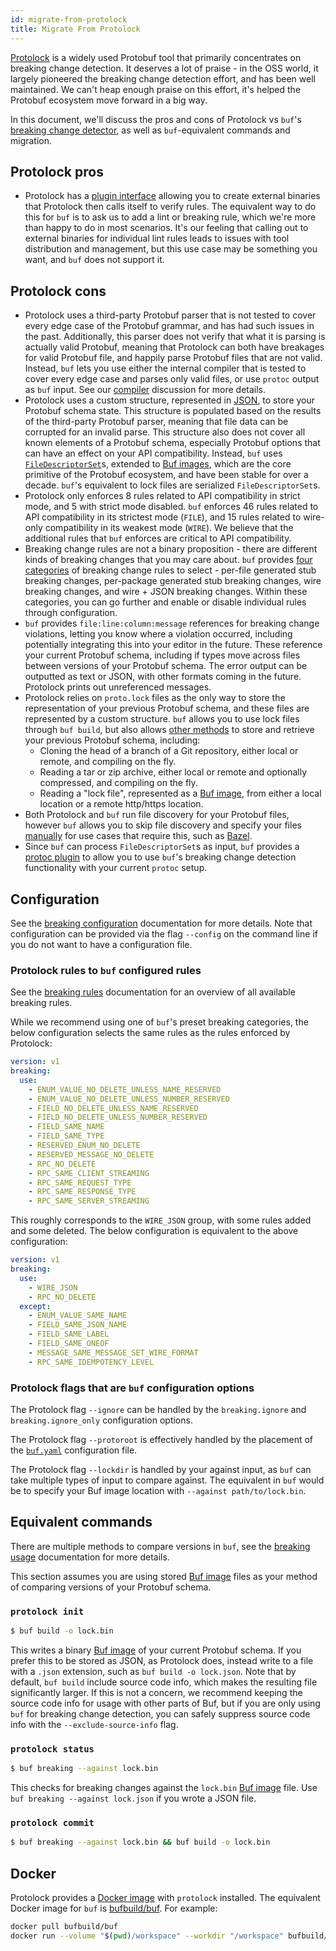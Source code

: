 ```yaml
---
id: migrate-from-protolock
title: Migrate From Protolock
---
```


[Protolock](https://github.com/nilslice/protolock) is a widely used Protobuf
tool that primarily concentrates on breaking change detection. It deserves a lot
of praise - in the OSS world, it largely pioneered the breaking change detection
effort, and has been well maintained. We can't heap enough praise on this
effort, it's helped the Protobuf ecosystem move forward in a big way.

In this document, we'll discuss the pros and cons of Protolock vs `buf`'s
[breaking change detector](../breaking/overview), as well as `buf`-equivalent
commands and migration.

## Protolock pros

- Protolock has a
  [plugin interface](https://github.com/nilslice/protolock/wiki/Plugins)
  allowing you to create external binaries that Protolock then calls itself to
  verify rules. The equivalent way to do this for `buf` is to ask us to add a
  lint or breaking rule, which we're more than happy to do in most scenarios.
  It's our feeling that calling out to external binaries for individual lint
  rules leads to issues with tool distribution and management, but this use case
  may be something you want, and `buf` does not support it.

## Protolock cons

- Protolock uses a third-party Protobuf parser that is not tested to cover every
  edge case of the Protobuf grammar, and has had such issues in the past.
  Additionally, this parser does not verify that what it is parsing is actually
  valid Protobuf, meaning that Protolock can both have breakages for valid
  Protobuf file, and happily parse Protobuf files that are not valid. Instead,
  `buf` lets you use either the internal compiler that is tested to cover every
  edge case and parses only valid files, or use `protoc` output as `buf` input.
  See our [compiler](../buf/other/internal-compiler.md) discussion for more
  details.
- Protolock uses a custom structure, represented in
  [JSON](https://github.com/nilslice/protolock/blob/1a3dd1a15d36f26d0a616be4584da6a4589e7844/parse.go#L19),
  to store your Protobuf schema state. This structure is populated based on the
  results of the third-party Protobuf parser, meaning that file data can be
  corrupted for an invalid parse. This structure also does not cover all known
  elements of a Protobuf schema, especially Protobuf options that can have an
  effect on your API compatibility. Instead, `buf` uses
  [`FileDescriptorSet`][filedescriptorset]s, extended to
  [Buf images](../reference/images.md), which are the core primitive of the
  Protobuf ecosystem, and have been stable for over a decade. `buf`'s equivalent
  to lock files are serialized `FileDescriptorSet`s.
- Protolock only enforces 8 rules related to API compatibility in strict mode,
  and 5 with strict mode disabled. `buf` enforces 46 rules related to API
  compatibility in its strictest mode (`FILE`), and 15 rules related to
  wire-only compatibility in its weakest mode (`WIRE`). We believe that the
  additional rules that `buf` enforces are critical to API compatibility.
- Breaking change rules are not a binary proposition - there are different kinds
  of breaking changes that you may care about. `buf` provides
  [four categories](../breaking/rules.md) of breaking change rules to select -
  per-file generated stub breaking changes, per-package generated stub breaking
  changes, wire breaking changes, and wire + JSON breaking changes. Within these
  categories, you can go further and enable or disable individual rules through
  configuration.
- `buf` provides `file:line:column:message` references for breaking change
  violations, letting you know where a violation occurred, including potentially
  integrating this into your editor in the future. These reference your current
  Protobuf schema, including if types move across files between versions of your
  Protobuf schema. The error output can be outputted as text or JSON, with other
  formats coming in the future. Protolock prints out unreferenced messages.
- Protolock relies on `proto.lock` files as the only way to store the
  representation of your previous Protobuf schema, and these files are
  represented by a custom structure. `buf` allows you to use lock files through
  `buf build`, but also allows [other methods](../breaking/usage.mdx) to store
  and retrieve your previous Protobuf schema, including:
  - Cloning the head of a branch of a Git repository, either local or remote,
    and compiling on the fly.
  - Reading a tar or zip archive, either local or remote and optionally
    compressed, and compiling on the fly.
  - Reading a "lock file", represented as a [Buf image](../reference/images.md),
    from either a local location or a remote http/https location.
- Both Protolock and `buf` run file discovery for your Protobuf files, however
  `buf` allows you to skip file discovery and specify your files
  [manually](../build/usage.md#limit-to-specific-files) for use cases that
  require this, such as [Bazel](/build-systems/bazel.md).
- Since `buf` can process `FileDescriptorSet`s as input, `buf` provides a
  [protoc plugin](../buf/other/protoc-plugins.md#breaking) to allow you to use
  `buf`'s breaking change detection functionality with your current `protoc`
  setup.

## Configuration

See the [breaking configuration](../breaking/configuration.md) documentation for
more details. Note that configuration can be provided via the flag `--config` on
the command line if you do not want to have a configuration file.

### Protolock rules to `buf` configured rules

See the [breaking rules](../breaking/rules.md) documentation for an overview of
all available breaking rules.

While we recommend using one of `buf`'s preset breaking categories, the below
configuration selects the same rules as the rules enforced by Protolock:

```yaml title="buf.yaml"
version: v1
breaking:
  use:
    - ENUM_VALUE_NO_DELETE_UNLESS_NAME_RESERVED
    - ENUM_VALUE_NO_DELETE_UNLESS_NUMBER_RESERVED
    - FIELD_NO_DELETE_UNLESS_NAME_RESERVED
    - FIELD_NO_DELETE_UNLESS_NUMBER_RESERVED
    - FIELD_SAME_NAME
    - FIELD_SAME_TYPE
    - RESERVED_ENUM_NO_DELETE
    - RESERVED_MESSAGE_NO_DELETE
    - RPC_NO_DELETE
    - RPC_SAME_CLIENT_STREAMING
    - RPC_SAME_REQUEST_TYPE
    - RPC_SAME_RESPONSE_TYPE
    - RPC_SAME_SERVER_STREAMING
```

This roughly corresponds to the `WIRE_JSON` group, with some rules added and
some deleted. The below configuration is equivalent to the above configuration:

```yaml title="buf.yaml"
version: v1
breaking:
  use:
    - WIRE_JSON
    - RPC_NO_DELETE
  except:
    - ENUM_VALUE_SAME_NAME
    - FIELD_SAME_JSON_NAME
    - FIELD_SAME_LABEL
    - FIELD_SAME_ONEOF
    - MESSAGE_SAME_MESSAGE_SET_WIRE_FORMAT
    - RPC_SAME_IDEMPOTENCY_LEVEL
```

### Protolock flags that are `buf` configuration options

The Protolock flag `--ignore` can be handled by the `breaking.ignore` and
`breaking.ignore_only` configuration options.

The Protolock flag `--protoroot` is effectively handled by the placement of the
[`buf.yaml`](../configuration/v1/buf-yaml.md) configuration file.

The Protolock flag `--lockdir` is handled by your against input, as `buf` can
take multiple types of input to compare against. The equivalent in `buf` would
be to specify your Buf image location with `--against path/to/lock.bin`.

## Equivalent commands

There are multiple methods to compare versions in `buf`, see the
[breaking usage](../breaking/usage.mdx) documentation for more details.

This section assumes you are using stored [Buf image](../reference/images.md)
files as your method of comparing versions of your Protobuf schema.

### `protolock init`

```sh
$ buf build -o lock.bin
```

This writes a binary [Buf image](../reference/images.md) of your current
Protobuf schema. If you prefer this to be stored as JSON, as Protolock does,
instead write to a file with a `.json` extension, such as
`buf build -o lock.json`. Note that by default, `buf build` include source code
info, which makes the resulting file significantly larger. If this is not a
concern, we recommend keeping the source code info for usage with other parts of
Buf, but if you are only using `buf` for breaking change detection, you can
safely suppress source code info with the `--exclude-source-info` flag.

### `protolock status`

```sh
$ buf breaking --against lock.bin
```

This checks for breaking changes against the `lock.bin`
[Buf image](../reference/images.md) file. Use `buf breaking --against lock.json`
if you wrote a JSON file.

### `protolock commit`

```sh
$ buf breaking --against lock.bin && buf build -o lock.bin
```

## Docker

Protolock provides a [Docker image](https://hub.docker.com/r/nilslice/protolock)
with `protolock` installed. The equivalent Docker image for `buf` is
[bufbuild/buf](https://hub.docker.com/r/bufbuild/buf). For example:

```sh
docker pull bufbuild/buf
docker run --volume "$(pwd)/workspace" --workdir "/workspace" bufbuild/buf lint
```

[filedescriptorset]:
  https://github.com/protocolbuffers/protobuf/blob/master/src/google/protobuf/descriptor.proto
